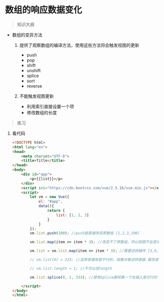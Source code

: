 # 数组的响应数据变化

> 知识大纲
* 数组的变异方法
    1. 提供了观察数组的编译方法，使用这些方法将会触发视图的更新
        * push
        * pop
        * shift
        * unshift
        * splice
        * sort
        * reverse
    
    2. 不能触发视图更新
        * 利用索引直接设置一个项
        * 修改数组的长度

> 练习
1. 看代码
    ```html
    <!DOCTYPE html>
    <html lang="en">
    <head>
        <meta charset="UTF-8">
        <title>Title</title>
    </head>
    <body>
        <div id="app">
            <p>{{list}}</p>
        </div>
        <script src="https://cdn.bootcss.com/vue/2.5.16/vue.min.js"></script>
        <script>
            let vm = new Vue({
                el: "#app",
                data(){
                    return {
                        list: [1, 2, 3]
                    }
                }
            });
            vm.list.push(100); //push能直接改变原数组 [1,2,3,100]
    
            vm.list.map(item => item * 3); //改变不了原数组，所以视图不会变化
    
            vm.list = vm.list.map(item => item * 3); //需要这样操作 [3,6,9,300]
    
            // vm.list[0] = 333; //这样直接改是不行的，就像对象这样直接.属性是不行的
    
            // vm.list.length = 1; //不可以改length
    
            vm.list.splice(0, 1, 333); //使用splice删除第一个在插入是可行的 [333,6,9,300]
    
        </script>
    </body>
    </html>
    ```